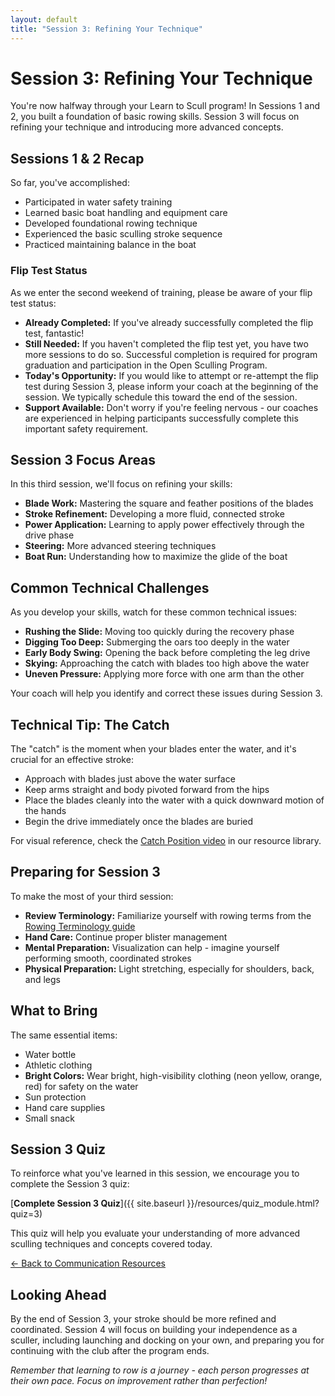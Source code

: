 ```yaml
---
layout: default
title: "Session 3: Refining Your Technique"
---
```


# Session 3: Refining Your Technique

You're now halfway through your Learn to Scull program! In Sessions 1 and 2, you built a foundation of basic rowing skills. Session 3 will focus on refining your technique and introducing more advanced concepts.

## Sessions 1 & 2 Recap

So far, you've accomplished:
* Participated in water safety training
* Learned basic boat handling and equipment care
* Developed foundational rowing technique
* Experienced the basic sculling stroke sequence
* Practiced maintaining balance in the boat

### Flip Test Status

As we enter the second weekend of training, please be aware of your flip test status:

* **Already Completed:** If you've already successfully completed the flip test, fantastic!
* **Still Needed:** If you haven't completed the flip test yet, you have two more sessions to do so. Successful completion is required for program graduation and participation in the Open Sculling Program.
* **Today's Opportunity:** If you would like to attempt or re-attempt the flip test during Session 3, please inform your coach at the beginning of the session. We typically schedule this toward the end of the session.
* **Support Available:** Don't worry if you're feeling nervous - our coaches are experienced in helping participants successfully complete this important safety requirement.

## Session 3 Focus Areas

In this third session, we'll focus on refining your skills:

* **Blade Work:** Mastering the square and feather positions of the blades
* **Stroke Refinement:** Developing a more fluid, connected stroke
* **Power Application:** Learning to apply power effectively through the drive phase
* **Steering:** More advanced steering techniques
* **Boat Run:** Understanding how to maximize the glide of the boat

## Common Technical Challenges

As you develop your skills, watch for these common technical issues:

* **Rushing the Slide:** Moving too quickly during the recovery phase
* **Digging Too Deep:** Submerging the oars too deeply in the water
* **Early Body Swing:** Opening the back before completing the leg drive
* **Skying:** Approaching the catch with blades too high above the water
* **Uneven Pressure:** Applying more force with one arm than the other

Your coach will help you identify and correct these issues during Session 3.

## Technical Tip: The Catch

The "catch" is the moment when your blades enter the water, and it's crucial for an effective stroke:
* Approach with blades just above the water surface
* Keep arms straight and body pivoted forward from the hips
* Place the blades cleanly into the water with a quick downward motion of the hands
* Begin the drive immediately once the blades are buried

For visual reference, check the [Catch Position video](https://ilarsf.github.io/aarc_lts/course_materials/learner/QA_Companion.html#videos-tab) in our resource library.

## Preparing for Session 3

To make the most of your third session:

* **Review Terminology:** Familiarize yourself with rowing terms from the [Rowing Terminology guide](https://ilarsf.github.io/aarc_lts/course_materials/learner/technical/Rowing_Terminology.html)
* **Hand Care:** Continue proper blister management
* **Mental Preparation:** Visualization can help - imagine yourself performing smooth, coordinated strokes
* **Physical Preparation:** Light stretching, especially for shoulders, back, and legs

## What to Bring

The same essential items:
* Water bottle
* Athletic clothing
* **Bright Colors:** Wear bright, high-visibility clothing (neon yellow, orange, red) for safety on the water
* Sun protection
* Hand care supplies
* Small snack

## Session 3 Quiz

To reinforce what you've learned in this session, we encourage you to complete the Session 3 quiz:

[**Complete Session 3 Quiz**]({{ site.baseurl }}/resources/quiz_module.html?quiz=3)

This quiz will help you evaluate your understanding of more advanced sculling techniques and concepts covered today.

[← Back to Communication Resources](index.html)

## Looking Ahead

By the end of Session 3, your stroke should be more refined and coordinated. Session 4 will focus on building your independence as a sculler, including launching and docking on your own, and preparing you for continuing with the club after the program ends.

*Remember that learning to row is a journey - each person progresses at their own pace. Focus on improvement rather than perfection!*
